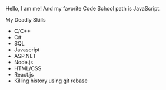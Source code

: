 Hello, I am me!  And my favorite Code School path is JavaScript.

My Deadly Skills

* C/C++
* C#
* SQL
* Javascript
* ASP.NET
* Node.js
* HTML/CSS
* React.js
* Killing history using git rebase
